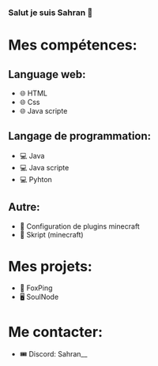 ### Salut je suis Sahran 👋

# Mes compétences:

## Language web:
- 🌐 HTML
- 🌐 Css
- 🌐 Java scripte
## Langage de programmation:
- 💻 Java
- 💻 Java scripte
- 💻 Pyhton
## Autre:
- 🎈 Configuration de plugins minecraft
- 🎈 Skript (minecraft)

# Mes projets:
- 🦊 FoxPing
- 🖥️ SoulNode

# Me contacter:
- 🎟 Discord: Sahran__
